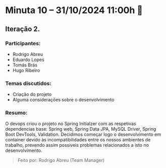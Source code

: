 # Minuta 10 – 31/10/2024 11:00h 👻
 
## Iteração 2.
 
### Participantes: 
- Rodrigo Abreu 
- Eduardo Lopes 
- Tomás Brás 
- Hugo Ribeiro 
 
### Temas discutidos:
- Criação do projeto
- Alguma considerações sobre o desenvolvimento
 
### Resumo: 
O devops criou o projeto no Spring Initialzer com as respetivas dependencias base: Spring web, Spring Data JPA, MySQL Driver, Spring Boot DevTools, Validation.
Decidimos começar logo o desenvolvimento em container devido às incompatibilidades entre os nossos ambientes de trabalho, prevendo assim possiveis problemas relacionados a isto no desenvolvimento.



> Feito por: Rodrigo Abreu (Team Manager) 
